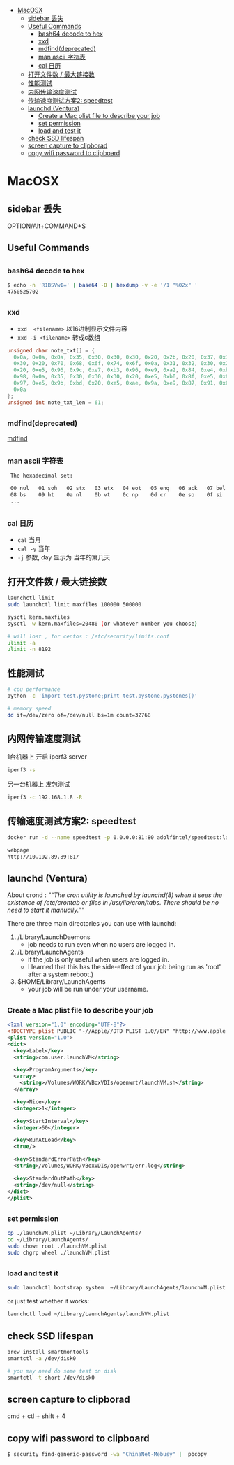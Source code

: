 [](...menustart)

- [MacOSX](#5dad7f6f2d7af4cc1196128ec251af8a)
    - [sidebar 丢失](#2921868f08055ef268441139489a6130)
    - [Useful Commands](#ec69fb46be4996fda376dcb4054c528b)
        - [bash64 decode to hex](#9ce547db2f9c1a445bc410d99d7ac737)
        - [xxd](#25c04b9b782789c092a38c06cc87632a)
        - [mdfind(deprecated)](#8fa27b7030fcdda4e88c6240caf99bf1)
        - [man ascii  字符表](#726e07a4bf9abb9ebcdce89b16eb7807)
        - [cal 日历](#e1bde9f80b42328020cb6b0a4c7d26ab)
    - [打开文件数 / 最大链接数](#c635de9cfd3f586235866c25b1208360)
    - [性能测试](#ddd22119a924356d5fd97057285c0689)
    - [内网传输速度测试](#d8f5e5c499ab6b35afcd8cfed2906d9d)
    - [传输速度测试方案2: speedtest](#87c5409b5cb0632cb1d44f17c36c7d83)
    - [launchd (Ventura)](#1140697b7cb93fa5d169b584735051c3)
        - [Create a Mac plist file to describe your job](#00379fb669143aee93f220a535b222a5)
        - [set permission](#9fc04cfc1a7d7e7505e7417dddf947c8)
        - [load and test it](#548797edc19fa3483f6f9a6f36faa5e2)
    - [check SSD lifespan](#fb8aa0d64bf13765b2377276fc9e9ed7)
    - [screen capture to clipborad](#49d6e205c8881024108f1681926717a8)
    - [copy wifi password to clipboard](#6831a70b0b58947b7c63e20394b71a09)

[](...menuend)


<h2 id="5dad7f6f2d7af4cc1196128ec251af8a"></h2>

# MacOSX 


<h2 id="2921868f08055ef268441139489a6130"></h2>

## sidebar 丢失

OPTION/Alt+COMMAND+S


<h2 id="ec69fb46be4996fda376dcb4054c528b"></h2>

## Useful Commands


<h2 id="9ce547db2f9c1a445bc410d99d7ac737"></h2>

### bash64 decode to hex

```bash
$ echo -n 'R1BSVwI=' | base64 -D | hexdump -v -e '/1 "%02x" '
4750525702
```

<h2 id="25c04b9b782789c092a38c06cc87632a"></h2>

### xxd 

- `xxd  <filename>`   以16进制显示文件内容
- `xxd -i <filename>`   转成c数组

```c++
unsigned char note_txt[] = {
  0x0a, 0x0a, 0x0a, 0x35, 0x30, 0x30, 0x30, 0x20, 0x2b, 0x20, 0x37, 0x35,
  0x30, 0x20, 0x70, 0x68, 0x6f, 0x74, 0x6f, 0x0a, 0x31, 0x32, 0x30, 0x20,
  0x20, 0xe5, 0x96, 0x9c, 0xe7, 0xb3, 0x96, 0xe9, 0xa2, 0x84, 0xe4, 0xbb,
  0x98, 0x0a, 0x35, 0x30, 0x30, 0x30, 0x20, 0xe5, 0xb0, 0x8f, 0xe5, 0x8d,
  0x97, 0xe5, 0x9b, 0xbd, 0x20, 0xe5, 0xae, 0x9a, 0xe9, 0x87, 0x91, 0x0a,
  0x0a
};
unsigned int note_txt_len = 61;
```

<h2 id="8fa27b7030fcdda4e88c6240caf99bf1"></h2>

### mdfind(deprecated)

[mdfind](https://raw.githubusercontent.com/mebusy/notes/master/dev_notes/mdfind.md)



<h2 id="726e07a4bf9abb9ebcdce89b16eb7807"></h2>

### man ascii  字符表

```bash
 The hexadecimal set:

 00 nul   01 soh   02 stx   03 etx   04 eot   05 enq   06 ack   07 bel
 08 bs    09 ht    0a nl    0b vt    0c np    0d cr    0e so    0f si
 ...
```

<h2 id="e1bde9f80b42328020cb6b0a4c7d26ab"></h2>

### cal 日历

- `cal` 当月
- `cal -y` 当年
- `-j` 参数, day 显示为 当年的第几天



<h2 id="c635de9cfd3f586235866c25b1208360"></h2>

## 打开文件数 / 最大链接数

```bash
launchctl limit
sudo launchctl limit maxfiles 100000 500000

sysctl kern.maxfiles
sysctl -w kern.maxfiles=20480 (or whatever number you choose)

# will lost , for centos : /etc/security/limits.conf
ulimit -a
ulimit -n 8192
```

<h2 id="ddd22119a924356d5fd97057285c0689"></h2>

## 性能测试

```bash
# cpu performance
python -c 'import test.pystone;print test.pystone.pystones()'

# memory speed
dd if=/dev/zero of=/dev/null bs=1m count=32768
```

<h2 id="d8f5e5c499ab6b35afcd8cfed2906d9d"></h2>

## 内网传输速度测试

1台机器上 开启 iperf3 server

```bash
iperf3 -s
```

另一台机器上 发包测试

```bash
iperf3 -c 192.168.1.8 -R
```

<h2 id="87c5409b5cb0632cb1d44f17c36c7d83"></h2>

## 传输速度测试方案2: speedtest

```bash
docker run -d --name speedtest -p 0.0.0.0:81:80 adolfintel/speedtest:latest

webpage
http://10.192.89.89:81/
```


<h2 id="1140697b7cb93fa5d169b584735051c3"></h2>

## launchd (Ventura)

About crond : *"“The cron utility is launched by launchd(8) when it sees the existence of /etc/crontab or files in /usr/lib/cron/tabs. There should be no need to start it manually.”"*

There are three main directories you can use with launchd:

1. /Library/LaunchDaemons
    - job needs to run even when no users are logged in.
2. /Library/LaunchAgents
    - if the job is only useful when users are logged in.
    - I learned that this has the side-effect of your job being run as 'root' after a system reboot.)
3. $HOME/Library/LaunchAgents
    - your job will be run under your username.

<h2 id="00379fb669143aee93f220a535b222a5"></h2>

### Create a Mac plist file to describe your job

```xml
<?xml version="1.0" encoding="UTF-8"?>
<!DOCTYPE plist PUBLIC "-//Apple//DTD PLIST 1.0//EN" "http://www.apple.com/DTDs/PropertyList-1.0.dtd">
<plist version="1.0">
<dict>
  <key>Label</key>
  <string>com.user.launchVM</string>

  <key>ProgramArguments</key>
  <array>
    <string>/Volumes/WORK/VBoxVDIs/openwrt/launchVM.sh</string>
  </array>

  <key>Nice</key>
  <integer>1</integer>

  <key>StartInterval</key>
  <integer>60</integer>

  <key>RunAtLoad</key>
  <true/>

  <key>StandardErrorPath</key>
  <string>/Volumes/WORK/VBoxVDIs/openwrt/err.log</string>

  <key>StandardOutPath</key>
  <string>/dev/null</string>
</dict>
</plist>
```

<h2 id="9fc04cfc1a7d7e7505e7417dddf947c8"></h2>

### set permission

```bash
cp ./launchVM.plist ~/Library/LaunchAgents/ 
cd ~/Library/LaunchAgents/
sudo chown root ./launchVM.plist
sudo chgrp wheel ./launchVM.plist
```



<h2 id="548797edc19fa3483f6f9a6f36faa5e2"></h2>

### load and test it

```bash
sudo launchctl bootstrap system  ~/Library/LaunchAgents/launchVM.plist
```

or just test whether it works:

```bash
launchctl load ~/Library/LaunchAgents/launchVM.plist
```


<h2 id="fb8aa0d64bf13765b2377276fc9e9ed7"></h2>

## check SSD lifespan

```bash
brew install smartmontools
smartctl -a /dev/disk0

# you may need do some test on disk
smartctl -t short /dev/disk0
```


<h2 id="49d6e205c8881024108f1681926717a8"></h2>

## screen capture to clipborad

cmd +  ctl + shift + 4


<h2 id="6831a70b0b58947b7c63e20394b71a09"></h2>

## copy wifi password to clipboard

```bash
$ security find-generic-password -wa "ChinaNet-Mebusy" |  pbcopy
```

